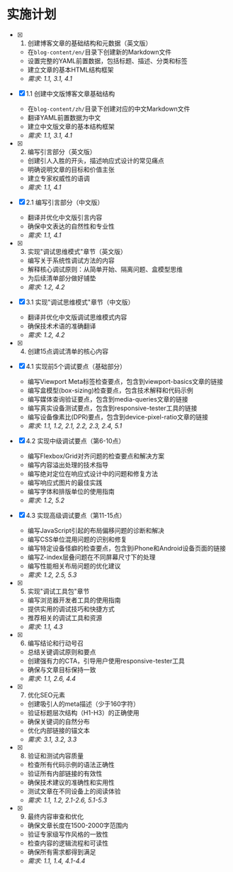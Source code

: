 # 实施计划

- [x] 1. 创建博客文章的基础结构和元数据（英文版）
  - 在`blog-content/en/`目录下创建新的Markdown文件
  - 设置完整的YAML前置数据，包括标题、描述、分类和标签
  - 建立文章的基本HTML结构框架
  - _需求: 1.1, 3.1, 4.1_

- [x] 1.1 创建中文版博客文章基础结构


  - 在`blog-content/zh/`目录下创建对应的中文Markdown文件
  - 翻译YAML前置数据为中文
  - 建立中文版文章的基本结构框架
  - _需求: 1.1, 3.1, 4.1_

- [x] 2. 编写引言部分（英文版）
  - 创建引人入胜的开头，描述响应式设计的常见痛点
  - 明确说明文章的目标和价值主张
  - 建立专家权威性的语调
  - _需求: 1.1, 4.1_

- [x] 2.1 编写引言部分（中文版）

  - 翻译并优化中文版引言内容
  - 确保中文表达的自然性和专业性
  - _需求: 1.1, 4.1_

- [x] 3. 实现"调试思维模式"章节（英文版）
  - 编写关于系统性调试方法的内容
  - 解释核心调试原则：从简单开始、隔离问题、盒模型思维
  - 为后续清单部分做好铺垫
  - _需求: 1.2, 4.2_

- [x] 3.1 实现"调试思维模式"章节（中文版）

  - 翻译并优化中文版调试思维模式内容
  - 确保技术术语的准确翻译
  - _需求: 1.2, 4.2_

- [x] 4. 创建15点调试清单的核心内容

- [x] 4.1 实现前5个调试要点（基础部分）


  - 编写Viewport Meta标签检查要点，包含到viewport-basics文章的链接
  - 编写盒模型(box-sizing)检查要点，包含技术解释和代码示例
  - 编写媒体查询验证要点，包含到media-queries文章的链接
  - 编写真实设备测试要点，包含到responsive-tester工具的链接
  - 编写设备像素比(DPR)要点，包含到device-pixel-ratio文章的链接
  - _需求: 1.1, 1.2, 2.1, 2.2, 2.3, 2.4, 5.1_

- [x] 4.2 实现中级调试要点（第6-10点）


  - 编写Flexbox/Grid对齐问题的检查要点和解决方案
  - 编写内容溢出处理的技术指导
  - 编写绝对定位在响应式设计中的问题和修复方法
  - 编写响应式图片的最佳实践
  - 编写字体和排版单位的使用指南
  - _需求: 1.2, 5.2_

- [x] 4.3 实现高级调试要点（第11-15点）


  - 编写JavaScript引起的布局偏移问题的诊断和解决
  - 编写CSS单位混用问题的识别和修复
  - 编写特定设备怪癖的检查要点，包含到iPhone和Android设备页面的链接
  - 编写Z-index层叠问题在不同屏幕尺寸下的处理
  - 编写性能相关布局问题的优化建议
  - _需求: 1.2, 2.5, 5.3_

- [x] 5. 实现"调试工具包"章节


  - 编写浏览器开发者工具的使用指南
  - 提供实用的调试技巧和快捷方式
  - 推荐相关的调试工具和资源
  - _需求: 1.1, 4.3_

- [x] 6. 编写结论和行动号召


  - 总结关键调试原则和要点
  - 创建强有力的CTA，引导用户使用responsive-tester工具
  - 确保与文章目标保持一致
  - _需求: 1.1, 2.6, 4.4_

- [x] 7. 优化SEO元素




  - 创建吸引人的meta描述（少于160字符）
  - 验证标题层次结构（H1-H3）的正确使用
  - 确保关键词的自然分布
  - 优化内部链接的锚文本
  - _需求: 3.1, 3.2, 3.3_

- [x] 8. 验证和测试内容质量


  - 检查所有代码示例的语法正确性
  - 验证所有内部链接的有效性
  - 确保技术建议的准确性和实用性
  - 测试文章在不同设备上的阅读体验
  - _需求: 1.1, 1.2, 2.1-2.6, 5.1-5.3_

- [x] 9. 最终内容审查和优化



  - 确保文章长度在1500-2000字范围内
  - 验证专家级写作风格的一致性
  - 检查内容的逻辑流程和可读性
  - 确保所有需求都得到满足
  - _需求: 1.1, 1.4, 4.1-4.4_